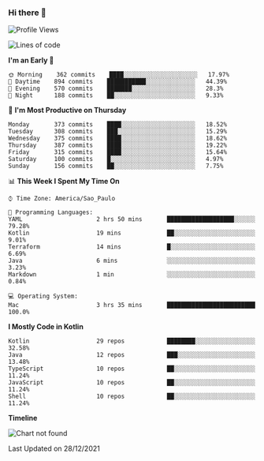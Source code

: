 ### Hi there 👋

<!--
**fernandonogueira/fernandonogueira** is a ✨ _special_ ✨ repository because its `README.md` (this file) appears on your GitHub profile.

Here are some ideas to get you started:

- 🔭 I’m currently working on ...
- 🌱 I’m currently learning ...
- 👯 I’m looking to collaborate on ...
- 🤔 I’m looking for help with ...
- 💬 Ask me about ...
- 📫 How to reach me: ...
- 😄 Pronouns: ...
- ⚡ Fun fact: ...
-->

<!--START_SECTION:waka-->
![Profile Views](http://img.shields.io/badge/Profile%20Views-0-blue)

![Lines of code](https://img.shields.io/badge/From%20Hello%20World%20I%27ve%20Written-329%20Thousand%20lines%20of%20code-blue)

**I'm an Early 🐤** 

```text
🌞 Morning    362 commits    ████░░░░░░░░░░░░░░░░░░░░░   17.97% 
🌆 Daytime    894 commits    ███████████░░░░░░░░░░░░░░   44.39% 
🌃 Evening    570 commits    ███████░░░░░░░░░░░░░░░░░░   28.3% 
🌙 Night      188 commits    ██░░░░░░░░░░░░░░░░░░░░░░░   9.33%

```
📅 **I'm Most Productive on Thursday** 

```text
Monday       373 commits    ████░░░░░░░░░░░░░░░░░░░░░   18.52% 
Tuesday      308 commits    ███░░░░░░░░░░░░░░░░░░░░░░   15.29% 
Wednesday    375 commits    ████░░░░░░░░░░░░░░░░░░░░░   18.62% 
Thursday     387 commits    ████░░░░░░░░░░░░░░░░░░░░░   19.22% 
Friday       315 commits    ████░░░░░░░░░░░░░░░░░░░░░   15.64% 
Saturday     100 commits    █░░░░░░░░░░░░░░░░░░░░░░░░   4.97% 
Sunday       156 commits    ██░░░░░░░░░░░░░░░░░░░░░░░   7.75%

```


📊 **This Week I Spent My Time On** 

```text
⌚︎ Time Zone: America/Sao_Paulo

💬 Programming Languages: 
YAML                     2 hrs 50 mins       ███████████████████░░░░░░   79.28% 
Kotlin                   19 mins             ██░░░░░░░░░░░░░░░░░░░░░░░   9.01% 
Terraform                14 mins             █░░░░░░░░░░░░░░░░░░░░░░░░   6.69% 
Java                     6 mins              ░░░░░░░░░░░░░░░░░░░░░░░░░   3.23% 
Markdown                 1 min               ░░░░░░░░░░░░░░░░░░░░░░░░░   0.84%

💻 Operating System: 
Mac                      3 hrs 35 mins       █████████████████████████   100.0%

```

**I Mostly Code in Kotlin** 

```text
Kotlin                   29 repos            ████████░░░░░░░░░░░░░░░░░   32.58% 
Java                     12 repos            ███░░░░░░░░░░░░░░░░░░░░░░   13.48% 
TypeScript               10 repos            ██░░░░░░░░░░░░░░░░░░░░░░░   11.24% 
JavaScript               10 repos            ██░░░░░░░░░░░░░░░░░░░░░░░   11.24% 
Shell                    10 repos            ██░░░░░░░░░░░░░░░░░░░░░░░   11.24%

```


**Timeline**

![Chart not found](https://raw.githubusercontent.com/fernandonogueira/fernandonogueira/master/charts/bar_graph.png) 


 Last Updated on 28/12/2021
<!--END_SECTION:waka-->
